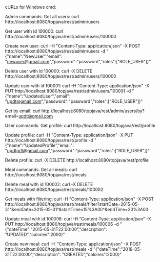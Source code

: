 cURLs for Windows cmd:

Admin commands:
  Get all users:
  curl http://localhost:8080/topjava/rest/admin/users

  Get user with id 100000:
  curl http://localhost:8080/topjava/rest/admin/users/100000
    
  Create new user:
  curl -H "Content-Type: application/json" -X POST http://localhost:8080/topjava/rest/admin/users -d "{\"name\":\"NewUser\",\"email\": \"newuser@gmail.com\",\"password\":\"password\",\"roles\":[\"ROLE_USER\"]}"

  Delete user with id 100000:
  curl -X DELETE http://localhost:8080/topjava/rest/admin/users/100000
    
  Update user with id 100001:
  curl -H "Content-Type: application/json" -X PUT http://localhost:8080/topjava/rest/admin/users/100001 -d "{\"name\":\"UpdatedUser\",\"email\": \"updt@gmail.com\",\"password\":\"password\",\"roles\":[\"ROLE_USER\"]}"
   
  Get by email:
  curl http://localhost:8080/topjava/rest/admin/users/by?email=updt@gmail.com 

User commands:
  Get profile:
  curl http://localhost:8080/topjava/rest/profile

  Update profile:
  curl -H "Content-Type: application/json" -X PUT http://localhost:8080/topjava/rest/profile -d "{\"name\":\"UpdatedProfile\",\"email\": \"updtprfl@gmail.com\",\"password\":\"password\",\"roles\":[\"ROLE_USER\"]}"

  Delete profile:
  curl -X DELETE http://localhost:8080/topjava/rest/profile
  
Meal commands:
  Get all meals:
  curl http://localhost:8080/topjava/rest/meals

  Delete meal with id 100002:
  curl -X DELETE http://localhost:8080/topjava/rest/meals/100002

  Get meals with filtering:
  curl -H "Content-Type: application/json" -X POST http://localhost:8080/topjava/rest/meals/filter?startDate=2015-05-31^&endDate=2015-05-31^&startTime=15%3A00^&endTime=23%3A00

  Update meal with id 100006:
  curl -H "Content-Type: application/json" -X PUT http://localhost:8080/topjava/rest/meals/100006 -d "{\"dateTime\":\"2015-05-31T22:00:00\",\"description\": \"UPDATED\",\"calories\":2000}"

  Create new meal:
  curl -H "Content-Type: application/json" -X POST http://localhost:8080/topjava/rest/meals -d "{\"dateTime\":\"2018-05-31T22:00:00\",\"description\": \"CREATED\",\"calories\":2000}"
